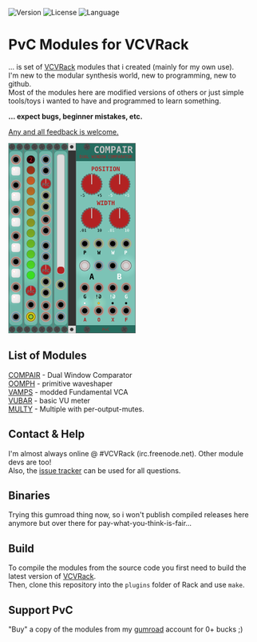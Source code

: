 <!-- Version and License Badges -->
![Version](https://img.shields.io/badge/version-0.5.5-green.svg?style=flat-square)
![License](https://img.shields.io/badge/license-BSD3-blue.svg?style=flat-square)
![Language](https://img.shields.io/badge/language-C++-yellow.svg?style=flat-square)

# PvC Modules for VCVRack
... is set of [VCVRack](https://www.vcvrack.com) modules that i created (mainly for my own use).  
I'm new to the modular synthesis world, new to programming, new to github.  
Most of the modules here are modified versions of others or just simple tools/toys i wanted to have and programmed to learn something.


**... expect bugs, beginner mistakes, etc.**


[Any and all feedback is welcome.](https://github.com/phdsg/PvC/issues)


![All Modules](/images/AllModules.png?raw=true "All Modules")

## List of Modules

[COMPAIR](https://github.com/phdsg/PvC/wiki/Compair) - Dual Window Comparator  
[OOMPH](https://github.com/phdsg/PvC/wiki/Oomph) - primitive waveshaper  
[VAMPS](https://github.com/phdsg/PvC/wiki/Vamps) - modded Fundamental VCA  
[VUBAR](https://github.com/phdsg/PvC/wiki/VuBar) - basic VU meter  
[MULTY](https://github.com/phdsg/PvC/wiki/Multy) - Multiple with per-output-mutes.

## Contact & Help
I'm almost always online @ #VCVRack (irc.freenode.net). Other module devs are too!  
Also, the [issue tracker](https://github.com/phdsg/PvC/issues) can be used for all questions.

## Binaries
Trying this gumroad thing now, so i won't publish compiled releases here anymore
but over there for pay-what-you-think-is-fair...


## Build
To compile the modules from the source code you first need to build the latest version of [VCVRack](https://github.com/VCVRack/Rack).  
Then, clone this repository into the `plugins` folder of Rack and use `make`.


## Support PvC
"Buy" a copy of the modules from my [gumroad](https://gumroad.com/l/kXPIO) account for 0+ bucks ;)
